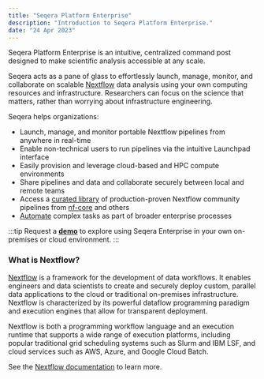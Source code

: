 ```yaml
---
title: "Seqera Platform Enterprise"
description: "Introduction to Seqera Platform Enterprise."
date: "24 Apr 2023"
---
```


Seqera Platform Enterprise is an intuitive, centralized command post designed to make scientific analysis accessible at any scale. 

Seqera acts as a pane of glass to effortlessly launch, manage, monitor, and collaborate on scalable [Nextflow](https://www.nextflow.io) data analysis using your own computing resources and infrastructure. Researchers can focus on the science that matters, rather than worrying about infrastructure engineering.

Seqera helps organizations:

- Launch, manage, and monitor portable Nextflow pipelines from anywhere in real-time
- Enable non-technical users to run pipelines via the intuitive Launchpad interface
- Easily provision and leverage cloud-based and HPC compute environments
- Share pipelines and data and collaborate securely between local and remote teams
- Access a [curated library](https://seqera.io/pipelines/) of production-proven Nextflow community pipelines from [nf-core](https://nf-co.re/) and others 
- [Automate](./getting-started/quickstart-demo/automation) complex tasks as part of broader enterprise processes

:::tip
Request a [**demo**](https://seqera.io/demo "Seqera Enterprise Demo") to explore using Seqera Enterprise in your own on-premises or cloud environment.
:::

### What is Nextflow?

[Nextflow](https://www.nextflow.io) is a framework for the development of data workflows. It enables engineers and data scientists to create and securely deploy custom, parallel data applications to the cloud or traditional on-premises infrastructure. Nextflow is characterized by its powerful dataflow programming paradigm and execution engines that allow for transparent deployment.

Nextflow is both a programming workflow language and an execution runtime that supports a wide range of execution platforms, including popular traditional grid scheduling systems such as Slurm and IBM LSF, and cloud services such as AWS, Azure, and Google Cloud Batch.

See the [Nextflow documentation](https://www.nextflow.io/docs/latest/) to learn more. 
